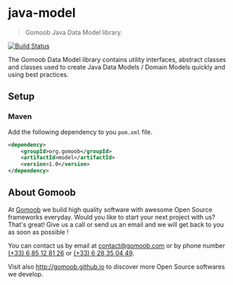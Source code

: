 # java-model

> Gomoob Java Data Model library.

[![Build Status](https://img.shields.io/travis/gomoob/java-model.svg?style=flat)](https://travis-ci.org/gomoob/java-model)

The Gomoob Data Model library contains utility interfaces, abstract classes and classes used to create Java Data Models 
/ Domain Models quickly and using best practices.

## Setup

### Maven

Add the following dependency to you `pom.xml` file.

```xml
<dependency>
    <groupId>org.gomoob</groupId>
    <artifactId>model</artifactId>
    <version>1.0</version>
</dependency>
```

## About Gomoob

At [Gomoob](https://www.gomoob.com) we build high quality software with awesome Open Source frameworks everyday. Would 
you like to start your next project with us? That's great! Give us a call or send us an email and we will get back to 
you as soon as possible !

You can contact us by email at [contact@gomoob.com](mailto:contact@gomoob.com) or by phone number 
[(+33) 6 85 12 81 26](tel:+33685128126) or [(+33) 6 28 35 04 49](tel:+33685128126).

Visit also http://gomoob.github.io to discover more Open Source softwares we develop.
